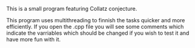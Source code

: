 This is a small program featuring Collatz conjecture.

This program uses multithreading to finnish the tasks quicker and more efficiently. If you open the .cpp file you will see some comments which indicate the
varriables which should be changed if you wish to test it and have more fun with it.
